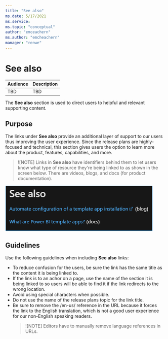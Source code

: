 ```yaml
---
title: "See also"
ms.date: 5/17/2021
ms.service: 
ms.topic: "conceptual"
author: "emceachern"
ms.author: "emcheachern"
manager: "renwe"
---
```


# See also

| Audience | Description |
|-------------|------------|
| TBD | TBD |

The **See also** section is used to direct users to helpful and relevant supporting content. 

## Purpose
The links under **See also** provide an additional layer of support to our users thus improving the user experience. Since the release plans are highly-focused and technical, this section gives users the option to learn more about the product, features, capabilities, and more. 

>![NOTE]
>Links in **See also** have identifiers behind them to let users know what type of resource they're being linked to as shown in the screen below. There are videos, blogs, and docs (for product documentation).

[![Example of See also](media/see-also.png "Example of See also")](https://docs.microsoft.com/power-platform-release-plan/2020wave2/power-bi/automated-template-apps-installation-configuration)


## Guidelines

Use the following guidelines when including **See also** links:

* To reduce confusion for the users, be sure the link has the same title as the content it is being linked to. 
* If the link is to an achor on a page, use the name of the section it is being linked to so users will be able to find it if the link redirects to the wrong location.
* Avoid using special characters when possible. 
* Do not use the name of the release plans topic for the link title. 
* Be sure to remove the /en-us/ reference in the URL because it forces the link to the English translation, which is not a good user experience for our non-English speaking readers. 
  >![NOTE]
  >Editors have to manually remove language references in URLs.


